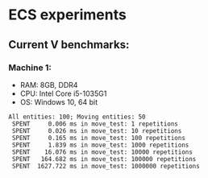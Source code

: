 # ECS experiments

## Current V benchmarks:

### Machine 1:
- RAM: 8GB, DDR4
- CPU: Intel Core i5-1035G1
- OS: Windows 10, 64 bit
```
All entities: 100; Moving entities: 50
 SPENT     0.006 ms in move_test: 1 repetitions
 SPENT     0.026 ms in move_test: 10 repetitions
 SPENT     0.165 ms in move_test: 100 repetitions
 SPENT     1.839 ms in move_test: 1000 repetitions
 SPENT    16.076 ms in move_test: 10000 repetitions
 SPENT   164.682 ms in move_test: 100000 repetitions
 SPENT  1627.722 ms in move_test: 1000000 repetitions
```
